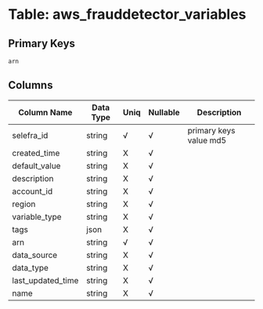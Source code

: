 # Table: aws_frauddetector_variables

## Primary Keys 

```
arn
```


## Columns 

|  Column Name   |  Data Type  | Uniq | Nullable | Description | 
|  ----  | ----  | ----  | ----  | ---- | 
| selefra_id | string | √ | √ | primary keys value md5 | 
| created_time | string | X | √ |  | 
| default_value | string | X | √ |  | 
| description | string | X | √ |  | 
| account_id | string | X | √ |  | 
| region | string | X | √ |  | 
| variable_type | string | X | √ |  | 
| tags | json | X | √ |  | 
| arn | string | √ | √ |  | 
| data_source | string | X | √ |  | 
| data_type | string | X | √ |  | 
| last_updated_time | string | X | √ |  | 
| name | string | X | √ |  | 


